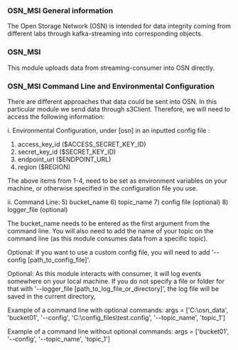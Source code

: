 ### OSN_MSI General information
The Open Storage Network (OSN) is intended for data integrity coming from different labs through kafka-streaming into corresponding objects.

### OSN_MSI
This module uploads data from streaming-consumer into OSN directly.

### OSN_MSI Command Line and Environmental Configuration
There are different approaches that data could be sent into OSN. In this particular module we send data through s3Client. Therefore, we will need to access the following information:

i. Environmental Configuration, under [osn] in an inputted config file :
   1) access_key_id ($ACCESS_SECRET_KEY_ID)
   2) secret_key_id ($SECRET_KEY_ID)
   3) endpoint_url ($ENDPOINT_URL)
   4) region ($REGION)

The above items from 1-4, need to be set as environment variables on your machine, or otherwise specified in the configuration file you use. 

ii. Command Line:
   5) bucket_name
   6) topic_name
   7) config file (optional)
   8) logger_file (optional)

The bucket_name needs to be entered as the first argument from the command line. You will also need to add the name of your topic on the command line (as this module consumes data from a specific topic). 

Optional: If you want to use a custom config file, you will need to add '--config [path_to_config_file]'.

Optional: As this module interacts with consumer, it will log events somewhere on your local machine. If you do not specify a file or folder for that with '--logger_file [path_to_log_file_or_directory]', the log file will be saved in the current directory,

Example of a command line with optional commands:
args = ['C:\\osn_data', 'bucket01', '--config', 'C:\\config_files\\test.config', '--topic_name', 'topic_1']

Example of a command line without optional commands:
args = ['bucket01', '--config', '--topic_name', 'topic_1']
